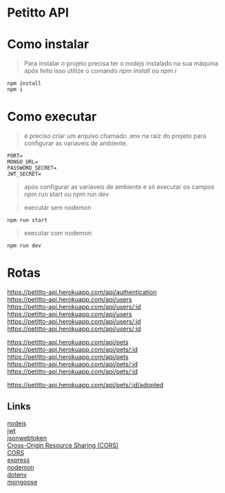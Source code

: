 # Petitto API

# Como instalar

> Para instalar o projeto precisa ter o *nodejs* instalado na sua máquina após feito isso utilize o comando *npm install* ou *npm i*

```
npm install
npm i
```

# Como executar
> é preciso criar um arquivo chamado .env na raiz do projeto para configurar as variaveis de ambiente.
```
PORT=
MONGO_URL=
PASSWORD_SECRET=
JWT_SECRET=
```
> após configurar as variaveis de ambiente e só executar os campos npm run start ou npm run dev
 
> executar sem nodemon
```
npm run start
```
> executar com nodemon
```
npm run dev
```

# Rotas

https://petitto-api.herokuapp.com/api/authentication  
https://petitto-api.herokuapp.com/api/users  
https://petitto-api.herokuapp.com/api/users/:id  
https://petitto-api.herokuapp.com/api/users  
https://petitto-api.herokuapp.com/api/users/:id  
https://petitto-api.herokuapp.com/api/users/:id  

https://petitto-api.herokuapp.com/api/pets  
https://petitto-api.herokuapp.com/api/pets/:id  
https://petitto-api.herokuapp.com/api/pets  
https://petitto-api.herokuapp.com/api/pets/:id  
https://petitto-api.herokuapp.com/api/pets/:id  

https://petitto-api.herokuapp.com/api/pets/:id/adopted  

## Links  
[nodejs](https://nodejs.dev/)  
[jwt](https://jwt.io/)  
[jsonwebtoken](https://www.npmjs.com/package/jsonwebtoken)  
[Cross-Origin Resource Sharing (CORS)](https://developer.mozilla.org/pt-BR/docs/Web/HTTP/CORS)  
[CORS](https://www.npmjs.com/package/cors)  
[express](https://expressjs.com/pt-br/)  
[nodemon](https://www.npmjs.com/package/nodemon)  
[dotenv](https://www.npmjs.com/package/dotenv)  
[mongoose](https://www.npmjs.com/package/mongoose)